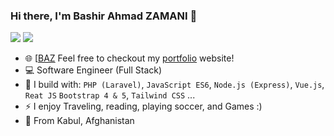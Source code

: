 ### Hi there, I'm Bashir Ahmad ZAMANI 👋

[<img src="https://img.shields.io/badge/github-%2312100E.svg?&style=for-the-badge&logo=github&logoColor=white&color=black" />](https://github.com/BashirZamani1)
[<img src="https://img.shields.io/badge/linkedin-%230077B5.svg?&style=for-the-badge&logo=linkedin&logoColor=white" />](https://www.linkedin.com/in/bashir-ahmad-zamani-75976b1b9/)

- 🌐 [[BAZ](https://bashirzamani1.github.io/) 
Feel free to checkout my [portfolio](https://bashirzamani1.github.io/) website!
- 💻 Software Engineer (Full Stack)
- 🧰 I build with: `PHP (Laravel)`, `JavaScript ES6`, `Node.js (Express)`, `Vue.js`, `Reat JS` `Bootstrap 4 & 5`, `Tailwind CSS` ...
- ⚡ I enjoy Traveling, reading, playing soccer, and Games :)
- &#128205; From Kabul, Afghanistan

